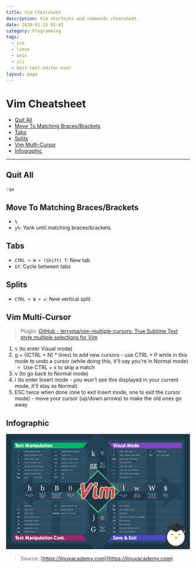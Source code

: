 ```yaml
---
title: Vim Cheatsheet
description: Vim shortcuts and commands cheatsheet.
date: 2020-01-21 01:41
category: Programming
tags:
  - vim
  - linux
  - unix
  - cli
  - best-text-editor-ever
layout: page
---
```


# Vim Cheatsheet

- [Quit All](#quit-all)
- [Move To Matching Braces/Brackets](#move-to-matching-bracesbrackets)
- [Tabs](#tabs)
- [Splits](#splits)
- [Vim Multi-Cursor](#vim-multi-cursor)
- [Infographic](#infographic)

- - -

## Quit All

`:qa`

## Move To Matching Braces/Brackets

* `%`
* `y%`: Yank until matching braces/brackets

## Tabs

* `CTRL + W + (Shift) T`: New tab
* `GT`: Cycle between tabs

## Splits

* `CTRL + W + v`: New vertical split

## Vim Multi-Cursor

> Plugin: [GitHub - terryma/vim-multiple-cursors: True Sublime Text style multiple selections for Vim](https://github.com/terryma/vim-multiple-cursors)

1. v (to enter Visual mode)
2. g + ((CTRL + N) * lines) to add new cursors - use CTRL + P while in this mode to undo a cursor (while doing this, it'll say you're in Normal mode)
    * Use CTRL + x to skip a match
3. v (to go back to Normal mode)
4. i (to enter Insert mode - you won't see this displayed in your current mode, it'll stay as Normal)
5. ESC twice when done (one to exit Insert mode, one to exit the cursor mode) - move your cursor (up/down arrows) to make the old ones go away

## Infographic

![Vim Infographic (Image)](../.vuepress/public/programming/vim/vim-infographic.png?raw=true)

> Source: [https://linuxacademy.com](https://linuxacademy.com)
